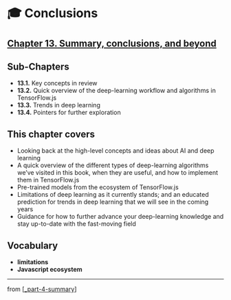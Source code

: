 # 🎓 Conclusions

## [**Chapter 13.** Summary, conclusions, and beyond](https://livebook.manning.com/book/deep-learning-with-javascript/chapter-13/4)

## Sub-Chapters

- **13.1.** Key concepts in review
- **13.2.** Quick overview of the deep-learning workflow and algorithms in TensorFlow.js
- **13.3.** Trends in deep learning
- **13.4.** Pointers for further exploration

## This chapter covers

- Looking back at the high-level concepts and ideas about AI and deep learning
- A quick overview of the different types of deep-learning algorithms we’ve visited in this book, when they are useful, and how to implement them in TensorFlow.js
- Pre-trained models from the ecosystem of TensorFlow.js
- Limitations of deep learning as it currently stands; and an educated prediction for trends in deep learning that we will see in the coming years
- Guidance for how to further advance your deep-learning knowledge and stay up-to-date with the fast-moving field

## **Vocabulary**

- **limitations**
- **Javascript ecosystem**

---
from [[_part-4-summary]]

[//begin]: # "Autogenerated link references for markdown compatibility"
[_part-4-summary]: ../_part-4-summary.md "Part 4 Summary"
[//end]: # "Autogenerated link references"